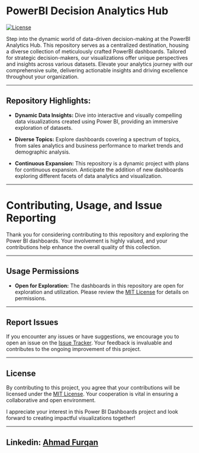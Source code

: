 # PowerBI Decision Analytics Hub

[![License](https://img.shields.io/badge/License-MIT-green)](https://github.com/virajbhutada/PowerBI-Dashboards/blob/main/LICENSE)

Step into the dynamic world of data-driven decision-making at the PowerBI Analytics Hub. This repository serves as a centralized destination, housing a diverse collection of meticulously crafted PowerBI dashboards. Tailored for strategic decision-makers, our visualizations offer unique perspectives and insights across various datasets. Elevate your analytics journey with our comprehensive suite, delivering actionable insights and driving excellence throughout your organization.

---


## Repository Highlights:

- **Dynamic Data Insights:** Dive into interactive and visually compelling data visualizations created using Power BI, providing an immersive exploration of datasets.

- **Diverse Topics:** Explore dashboards covering a spectrum of topics, from sales analytics and business performance to market trends and demographic analysis.

- **Continuous Expansion:** This repository is a dynamic project with plans for continuous expansion. Anticipate the addition of new dashboards exploring different facets of data analytics and visualization.

---

# Contributing, Usage, and Issue Reporting

Thank you for considering contributing to this repository and exploring the Power BI dashboards. Your involvement is highly valued, and your contributions help enhance the overall quality of this collection.

---

## Usage Permissions

- **Open for Exploration:** The dashboards in this repository are open for exploration and utilization. Please review the [MIT License]([LICENSE](https://github.com/virajbhutada/PowerBI-Decision-Analytics/blob/main/LICENSE)) for details on permissions.

---

## Report Issues

If you encounter any issues or have suggestions, we encourage you to open an issue on the [Issue Tracker](https://github.com/virajbhutada/PowerBI_Decision-Analytics/issues). Your feedback is invaluable and contributes to the ongoing improvement of this project.

---

## License

By contributing to this project, you agree that your contributions will be licensed under the [MIT License](LICENSE). Your cooperation is vital in ensuring a collaborative and open environment.

I appreciate your interest in this Power BI Dashboards project and look forward to creating impactful visualizations together!

---

## Linkedin: [Ahmad Furqan](https://www.linkedin.com/in/ahmad-furqan-836468197/)

